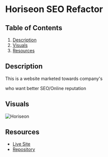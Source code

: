 # Horiseon SEO Refactor

## Table of Contents
1. [Description](#description)
3. [Visuals](#visuals)
4. [Resources](#Resources)

## Description

This is a website marketed towards company's

who want better SEO/Online reputation

## Visuals
![Horiseon](./assets/images/Horiseon-Search-Engine-Optimization.png)

## Resources
- [Live Site](https://1645558.github.io/seo-refactor/)
- [Repository](https://github.com/1645558/seo-refactor)